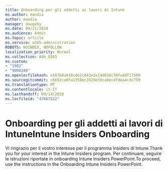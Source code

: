 ```yaml
---
title: Onboarding per gli addetti ai lavori di Intune
ms.author: mandia
author: mandia
manager: dougeby
ms.date: 04/21/2020
ms.audience: Admin
ms.topic: article
ms.service: o365-administration
ROBOTS: NOINDEX, NOFOLLOW
localization_priority: Normal
ms.collection: Adm_O365
ms.custom:
- "1982"
- "9000348"
ms.openlocfilehash: e187b0a910cde2c043e2e14d63dc70feddf17509
ms.sourcegitcommit: c6692ce0fa1358ec3529e59ca0ecdfdea4cdc759
ms.translationtype: MT
ms.contentlocale: it-IT
ms.lasthandoff: 09/14/2020
ms.locfileid: "47667522"
---
```

# <a name="intune-insiders-onboarding"></a><span data-ttu-id="9b4e7-102">Onboarding per gli addetti ai lavori di Intune</span><span class="sxs-lookup"><span data-stu-id="9b4e7-102">Intune Insiders Onboarding</span></span>

<span data-ttu-id="9b4e7-103">Vi ringrazio per il vostro interesse per il programma Insiders di Intune.</span><span class="sxs-lookup"><span data-stu-id="9b4e7-103">Thank you for your interest in the Intune Insiders program.</span></span> <span data-ttu-id="9b4e7-104">Per continuare, seguire le istruzioni riportate in onboarding Intune Insiders PowerPoint.</span><span class="sxs-lookup"><span data-stu-id="9b4e7-104">To proceed, use the instructions in the Onboarding Intune Insiders PowerPoint.</span></span>
